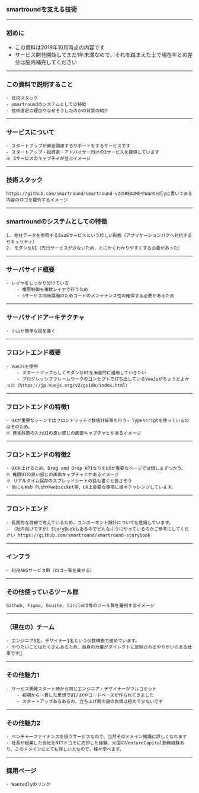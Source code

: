 ### smartroundを支える技術

---

### 初めに

 * この資料は2019年10月時点の内容です
 * サービス開発開始してまだ1年未満なので、それを踏まえた上で現在年との差分は脳内補完してください

---

### この資料で説明すること

	- 技術スタック
	- smartroundのシステムとしての特徴
	- 技術選定の理由やなぜそうしたのかの背景の紹介

---

### サービスについて

	- スタートアップが資金調達するサポートをするサービスです
	- スタートアップ・投資家・アドバイザー向けの3サービスを提供しています
	※ 3サービスのキャプチャが並ぶイメージ

---

### 技術スタック

	https://github.com/smartround/smartround-v2のREADMEやWantedlyに書いてある内容のロゴを羅列するイメージ
  
---

### smartroundのシステムとしての特徴

	1. 他社データを参照するSaaSサービスという珍しい形態（アプリケーションバグへ対抗するセキュリティ）
	2. モダンなUI（先行サービスが少ないため、とにかくわかりやすくする必要があった）

---

### サーバサイド概要

	- レイヤをしっかり分けている
		- 権限制御を複数レイヤで行うため
		- 3サービス同時展開のためコードのメンテナンス性の確保する必要があるため

---

### サーバサイドアーキテクチャ

	- 小山が簡単な図を書く

---

### フロントエンド概要

	- VueJsを使用
		- スタートアップらしくモダンなUIを漸進的に適用していきたい
	    - プログレッシブフレームワークのコンセプトで打ち出しているVueJsがちょうどよかった（https://jp.vuejs.org/v2/guide/index.html）

---

### フロントエンドの特徴1

	- UXが重要なシーンではフロントリッチで数値計算等も行う⇒ Typescriptを使っているのはそのため。
	※ 資本政策の入力UIの良い感じの画面キャプチャとかあるイメージ
  
---

### フロントエンドの特徴2

	- UXを上げるため、Drag and Drop APIなりをUXが重要なページでは惜しまずつかう。
	※ 権限UIの良い感じの画面キャプチャとかあるイメージ
	※ リアルタイム保存のスプレッドシートの話も書くと良さそう
	- 他にもWeb Pushやwebsocket等、UX上重要な事項に様々チャレンジしています。
---

### フロントエンド

	- 長期的な目線で考えているため、コンポーネント設計についても意識しています。
	- （社内向けですが）StoryBookもあるのでどんなふうにやっているのかご参考にしてください https://github.com/smartround/smartround-storybook

---

### インフラ

	- 利用AWSサービス群（ロゴ一覧を乗せる）

---

### その他使っているツール群

	Github, Figma, Gsuite, CircleCI等のツール群を羅列するイメージ

---

### （現在の）チーム

	- エンジニア3名、デザイナー1名という少数精鋭で進めています。
	- やりたいことはたくさんあるため、自身の力量がダイレクトに反映されるやりがいのある仕事です💪

---

### その他魅力1

	- サービス開発スタート時から同じエンジニア・デザイナーがフルコミット
		- 初期から一貫した思想でUI/UXやコードベースが作られてきました
		- スタートアップあるあるの、立ち上げ期の謎の負債は極めて少ないです 

---

### その他魅力2

	- ベンチャーファイナンスを扱うサービスなので、当然そのドメイン知識に詳しくなれます
	- 社長が起業した会社をNTTドコモに売却した経験、米国のVentureCapital勤務経験あり、このドメインにとても詳しい人なので、様々学べます。

---

### 採用ページ

	- Wantedlyのリンク

